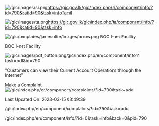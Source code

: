 <!-- Source: https://gic.gov.lk/gic/index.php/en/component/info/?id=790&catid=90&task=info -->

![/gic/images/si.png](/gic/images/si.png)https://gic.gov.lk/gic/index.php/si/component/info/?id=790&catid=90&task=infoTamil

![/gic/images/ta.png](/gic/images/ta.png)https://gic.gov.lk/gic/index.php/ta/component/info/?id=790&catid=90&task=info

![/gic/templates/jamesolite/images/arrow.png](/gic/templates/jamesolite/images/arrow.png) BOC I-net Facility

BOC I-net Facility

![/gic/images/pdf_button.png](/gic/images/pdf_button.png)/gic/index.php/en/component/info/?task=pdf&id=790

"Customers can view their Current Account Operations through the Internet"

Make a Complaint ![/gic/index.php/en/component/complaints/?id=790&task=add](/gic/index.php/en/component/complaints/?id=790&task=add)

Last Updated On: 2023-03-15 03:49:39

/gic/index.php/en/component/complaints/?id=790&task=add

/gic/index.php/en/component/info/?id=0&task=info&back=0&pid=790